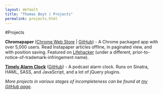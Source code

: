```yaml
---
layout: default
title: "Thomas Boyt | Projects"
permalink: projects.html
---
```


#Projects

**Chromapaper** ([Chrome Web Store](https://chrome.google.com/webstore/detail/lpjpjcgbkjefppoahpegfajifjdmcblb) | [GitHub](https://github.com/thomasboyt/Chromapaper)) - A Chrome packaged app with over 5,000 users. Read Instapaper articles offline, in paginated view, and with position saving. Featured on [Lifehacker](http://lifehacker.com/#!5729430/instapaper-for-chrome-adds-offline-sync-to-your-long-articles) (under a different, prior-to-notice-of-trademark-infringement name).

**[Timely Alarm Clock](http://timely-alarm.heroku.com)** ([GitHub](https://github.com/thomasboyt/Timely)) - A podcast alarm clock. Runs on Sinatra, HAML, SASS, and JavaScript, and a lot of jQuery plugins.

*More projects in various stages of incompleteness can be found at [my GitHub page](http://github.com/thomasboyt).*